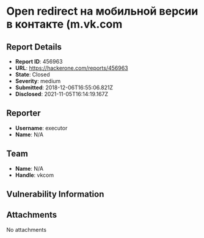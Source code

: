 # Open redirect на мобильной версии в контакте (m.vk.com

## Report Details
- **Report ID**: 456963
- **URL**: https://hackerone.com/reports/456963
- **State**: Closed
- **Severity**: medium
- **Submitted**: 2018-12-06T16:55:06.821Z
- **Disclosed**: 2021-11-05T16:14:19.167Z

## Reporter
- **Username**: executor
- **Name**: N/A

## Team
- **Name**: N/A
- **Handle**: vkcom

## Vulnerability Information


## Attachments
No attachments
